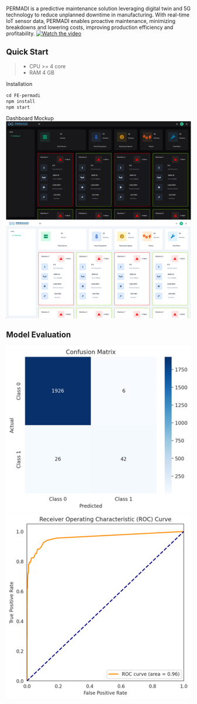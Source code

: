 PERMADI is a predictive maintenance solution leveraging digital twin and 5G technology to reduce unplanned downtime in manufacturing. With real-time IoT sensor data, PERMADI enables proactive maintenance, minimizing breakdowns and lowering costs, improving production efficiency and profitability.
[![Watch the video](https://img.youtube.com/vi/nTQUwghvy5Q/default.jpg)](https://youtu.be/t2SfFPTxRc4)


## Quick Start

>- CPU >= 4 core
>- RAM 4 GB

Installation
```
cd FE-permadi
npm install
npm start
```

Dashboard Mockup
![dark](https://github.com/wahyurendra/permadi/blob/main/assets/permadi-dark.png)
![light](https://github.com/wahyurendra/permadi/blob/main/assets/permadi-light.png)




## Model Evaluation
![conf](https://github.com/wahyurendra/permadi/blob/main/assets/confmatrix.png)
![roc](https://github.com/wahyurendra/permadi/blob/main/assets/roc.png)
